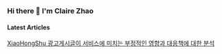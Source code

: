 ### Hi there 👋 I'm Claire Zhao

#### Latest Articles
[XiaoHongShu 광고게시글이 서비스에 미치는 부정적인 영향과 대응책에 대한 분석](https://medium.com/@jiaying1410/xiaohongshu-%EA%B4%91%EA%B3%A0%EA%B2%8C%EC%8B%9C%EA%B8%80%EC%9D%B4-%EC%84%9C%EB%B9%84%EC%8A%A4%EC%97%90-%EB%AF%B8%EC%B9%98%EB%8A%94-%EB%B6%80%EC%A0%95%EC%A0%81%EC%9D%B8-%EC%98%81%ED%96%A5%EA%B3%BC-%EB%8C%80%EC%9D%91%EC%B1%85%EC%97%90-%EB%8C%80%ED%95%9C-%EB%B6%84%EC%84%9D-65cabeb7575e)
